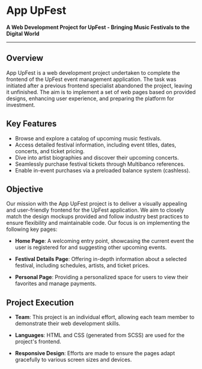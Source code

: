 # App UpFest

**A Web Development Project for UpFest - Bringing Music Festivals to the Digital World**

---

## Overview

App UpFest is a web development project undertaken to complete the frontend of the UpFest event management application. The task was initiated after a previous frontend specialist abandoned the project, leaving it unfinished. The aim is to implement a set of web pages based on provided designs, enhancing user experience, and preparing the platform for investment.

## Key Features

- Browse and explore a catalog of upcoming music festivals.
- Access detailed festival information, including event titles, dates, concerts, and ticket pricing.
- Dive into artist biographies and discover their upcoming concerts.
- Seamlessly purchase festival tickets through Multibanco references.
- Enable in-event purchases via a preloaded balance system (cashless).

## Objective

Our mission with the App UpFest project is to deliver a visually appealing and user-friendly frontend for the UpFest application. We aim to closely match the design mockups provided and follow industry best practices to ensure flexibility and maintainable code. Our focus is on implementing the following key pages:

- **Home Page**: A welcoming entry point, showcasing the current event the user is registered for and suggesting other upcoming events.

- **Festival Details Page**: Offering in-depth information about a selected festival, including schedules, artists, and ticket prices.

- **Personal Page**: Providing a personalized space for users to view their favorites and manage payments.

## Project Execution

- **Team**: This project is an individual effort, allowing each team member to demonstrate their web development skills.

- **Languages**: HTML and CSS (generated from SCSS) are used for the project's frontend.

- **Responsive Design**: Efforts are made to ensure the pages adapt gracefully to various screen sizes and devices.
